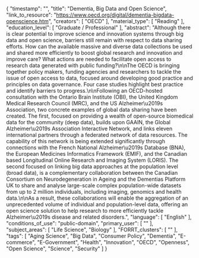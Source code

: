 {
    "timestamp": "",
    "title": "Dementia, Big Data and Open Science",
    "link_to_resource": "https://www.oecd.org/digital/dementia-bigdata-openscience.htm",
    "creators": [
        "OECD"
    ],
    "material_type": [
        "Reading"
    ],
    "education_level": [
        "Graduate / Professional"
    ],
    "abstract": "Although there is clear potential to improve science and innovation systems through big data and open science, barriers still remain with respect to data sharing efforts. How can the available massive and diverse data collections be used and shared more efficiently to boost global research and innovation and improve care? What actions are needed to facilitate open access to research data generated with public funding?\n\nThe OECD is bringing together policy makers, funding agencies and researchers to tackle the issue of open access to data, focused around developing good practice and principles on data governance. Four case studies highlight best practice and identify barriers to progress.\n\nFollowing an OECD-hosted consultation with the Ontario Brain Institute (OBI), the United Kingdom Medical Research Council (MRC), and the US Alzheimer\u2019s Association, two concrete examples of global data sharing have been created. The first, focused on providing a wealth of open-source biomedical data for the community (deep data), builds upon GAAIN, the Global Alzheimer\u2019s Association Interactive Network, and links eleven international partners through a federated network of data resources. The capability of this network is being extended significantly through connections with the French National Alzheimer\u2019s Database (BNA), the European Medicines Informatics Framework (EMIF), and the Canadian based Longitudinal Online Research and Imaging System (LORIS). The second focused on linking big data approaches at the population level (broad data), is a complementary collaboration between the Canadian Consortium on Neurodegeneration in Ageing and the Dementias Platform UK to share and analyse large-scale complex population-wide datasets from up to 2 million individuals, including imaging, genomics and health data.\n\nAs a result, these collaborations will enable the aggregation of an unprecedented volume of individual and population-level data, offering an open science solution to help research to more efficiently tackle Alzheimer\u2019s disease and related disorders.",
    "language": [
        "English"
    ],
    "conditions_of_use": "public-domain",
    "primary_user": [
        ""
    ],
    "subject_areas": [
        "Life Science",
        "Biology"
    ],
    "FORRT_clusters": [
        ""
    ],
    "tags": [
        "Aging Science",
        "Big Data",
        "Consumer Policy",
        "Dementia",
        "E-commerce",
        "E-Government",
        "Health",
        "Innovation",
        "OECD",
        "Openness",
        "Open Science",
        "Science",
        "Security"
    ]
}